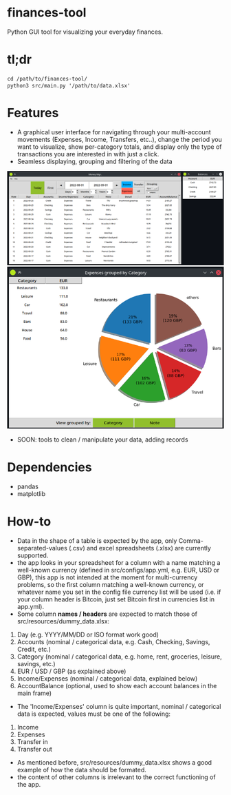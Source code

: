 # finances-tool
Python GUI tool for visualizing your everyday finances.

# tl;dr
``` 
cd /path/to/finances-tool/
python3 src/main.py '/path/to/data.xlsx'
```

# Features
* A graphical user interface for navigating through your multi-account movements (Expenses, Income, Transfers, etc..), change the period you want to visualize, show per-category totals, and display only the type of transactions you are interested in with just a click.
* Seamless displaying, grouping and filtering of the data 

![scrsh1](.github/img/Y-03-04_17-29-10.png)
![scrsh2](.github/img/Y-03-04_17-29-25.png)

* SOON: tools to clean / manipulate your data, adding records

# Dependencies
* pandas
* matplotlib

# How-to
* Data in the shape of a table is expected by the app, only Comma-separated-values (.csv) and excel spreadsheets (.xlsx) are currently supported.
* the app looks in your spreadsheet for a column with a name matching a well-known currency (defined in src/configs/app.yml, e.g. EUR, USD or GBP), this app is not intended at the moment for multi-currency problems, so the first column matching a well-known currency, or whatever name you set in the config file currency list will be used (i.e. if your column header is Bitcoin, just set Bitcoin first in currencies list in app.yml).
* Some column **names / headers** are expected to match those of src/resources/dummy_data.xlsx:
1. Day (e.g. YYYY/MM/DD or ISO format work good)
2. Accounts (nominal / categorical data, e.g. Cash, Checking, Savings, Credit, etc.)
3. Category (nominal / categorical data, e.g. home, rent, groceries, leisure, savings, etc.)
4. EUR / USD / GBP (as explained above)
5. Income/Expenses (nominal / categorical data, explained below)
6. AccountBalance (optional, used to show each account balances in the main frame)
* The 'Income/Expenses' column is quite important, nominal / categorical data is expected, values must be one of the following:
1. Income
2. Expenses
3. Transfer in
4. Transfer out
* As mentioned before, src/resources/dummy_data.xlsx shows a good example of how the data should be formated.
* the content of other columns is irrelevant to the correct functioning of the app.
